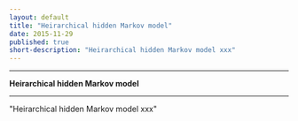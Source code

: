 ```yaml
---
layout: default
title: "Heirarchical hidden Markov model"
date: 2015-11-29
published: true
short-description: "Heirarchical hidden Markov model xxx"
---
```




***
<b>Heirarchical hidden Markov model</b>  

***

"Heirarchical hidden Markov model xxx"
